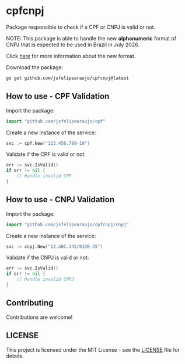 # cpfcnpj

Package responsible to check if a CPF or CNPJ is valid or not.

NOTE: This package is able to handle the new **alphanumeric** format of CNPJ that is expected to be used in Brazil in July 2026.

Click [here](https://www.gov.br/receitafederal/pt-br/acesso-a-informacao/acoes-e-programas/programas-e-atividades/cnpj-alfanumerico#:~:text=O%20CNPJ%20Alfanum%C3%A9rico%20ser%C3%A1%20atribu%C3%ADdo,com%20o%20seu%20n%C3%BAmero%20v%C3%A1lido!) for more information about the new format.

Download the package:

```bash
go get github.com/jsfelipearaujo/cpfcnpj@latest
```

## How to use - CPF Validation

Import the package:

```go
import "github.com/jsfelipearaujo/cpf"
```

Create a new instance of the service:

```go
svc := cpf.New("123.456.789-10")
```

Validate if the CPF is valid or not:

```go
err := svc.IsValid()
if err != nil {
    // Handle invalid CPF
}
```

## How to use - CNPJ Validation

Import the package:

```go
import "github.com/jsfelipearaujo/cpfcnpj/cnpj"
```

Create a new instance of the service:

```go
svc := cnpj.New("12.ABC.345/01DE-35")
```

Validate if the CNPJ is valid or not:

```go
err := svc.IsValid()
if err != nil {
    // Handle invalid CNPJ
}
```

## Contributing

Contributions are welcome!

## LICENSE

This project is licensed under the MIT License - see the [LICENSE](LICENSE) file for details.
